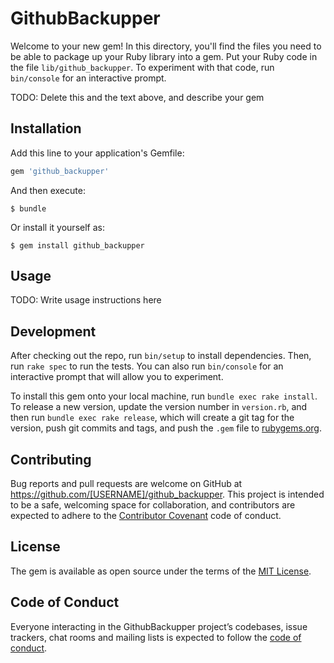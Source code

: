 # GithubBackupper

Welcome to your new gem! In this directory, you'll find the files you need to be able to package up your Ruby library into a gem. Put your Ruby code in the file `lib/github_backupper`. To experiment with that code, run `bin/console` for an interactive prompt.

TODO: Delete this and the text above, and describe your gem

## Installation

Add this line to your application's Gemfile:

```ruby
gem 'github_backupper'
```

And then execute:

    $ bundle

Or install it yourself as:

    $ gem install github_backupper

## Usage

TODO: Write usage instructions here

## Development

After checking out the repo, run `bin/setup` to install dependencies. Then, run `rake spec` to run the tests. You can also run `bin/console` for an interactive prompt that will allow you to experiment.

To install this gem onto your local machine, run `bundle exec rake install`. To release a new version, update the version number in `version.rb`, and then run `bundle exec rake release`, which will create a git tag for the version, push git commits and tags, and push the `.gem` file to [rubygems.org](https://rubygems.org).

## Contributing

Bug reports and pull requests are welcome on GitHub at https://github.com/[USERNAME]/github_backupper. This project is intended to be a safe, welcoming space for collaboration, and contributors are expected to adhere to the [Contributor Covenant](http://contributor-covenant.org) code of conduct.

## License

The gem is available as open source under the terms of the [MIT License](https://opensource.org/licenses/MIT).

## Code of Conduct

Everyone interacting in the GithubBackupper project’s codebases, issue trackers, chat rooms and mailing lists is expected to follow the [code of conduct](https://github.com/[USERNAME]/github_backupper/blob/master/CODE_OF_CONDUCT.md).
